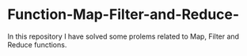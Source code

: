 # Function-Map-Filter-and-Reduce-
In this repository I have solved some prolems related to Map, Filter and Reduce functions.
